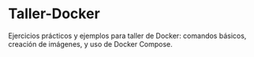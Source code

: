 # Taller-Docker
Ejercicios prácticos y ejemplos para taller de Docker: comandos básicos, creación de imágenes, y uso de Docker Compose.
